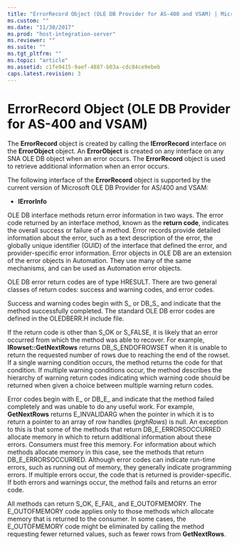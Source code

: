 ```yaml
---
title: "ErrorRecord Object (OLE DB Provider for AS-400 and VSAM) | Microsoft Docs"
ms.custom: ""
ms.date: "11/30/2017"
ms.prod: "host-integration-server"
ms.reviewer: ""
ms.suite: ""
ms.tgt_pltfrm: ""
ms.topic: "article"
ms.assetid: c1fe9415-9aef-4887-b03a-cdc84ce9ebeb
caps.latest.revision: 3
---
```

# ErrorRecord Object (OLE DB Provider for AS-400 and VSAM)
The **ErrorRecord** object is created by calling the **IErrorRecord** interface on the **ErrorObject** object. An **ErrorObject** is created on any interface on any SNA OLE DB object when an error occurs. The **ErrorRecord** object is used to retrieve additional information when an error occurs.  
  
 The following interface of the **ErrorRecord** object is supported by the current version of Microsoft OLE DB Provider for AS/400 and VSAM:  
  
-   **IErrorInfo**  
  
 OLE DB interface methods return error information in two ways. The error code returned by an interface method, known as the **return code**, indicates the overall success or failure of a method. Error records provide detailed information about the error, such as a text description of the error, the globally unique identifier (GUID) of the interface that defined the error, and provider-specific error information. Error objects in OLE DB are an extension of the error objects in Automation. They use many of the same mechanisms, and can be used as Automation error objects.  
  
 OLE DB error return codes are of type HRESULT. There are two general classes of return codes: success and warning codes, and error codes.  
  
 Success and warning codes begin with S_ or DB_S_ and indicate that the method successfully completed. The standard OLE DB error codes are defined in the OLEDBERR.H include file.  
  
 If the return code is other than S_OK or S_FALSE, it is likely that an error occurred from which the method was able to recover. For example, **IRowset::GetNextRows** returns DB_S_ENDOFROWSET when it is unable to return the requested number of rows due to reaching the end of the rowset. If a single warning condition occurs, the method returns the code for that condition. If multiple warning conditions occur, the method describes the hierarchy of warning return codes indicating which warning code should be returned when given a choice between multiple warning return codes.  
  
 Error codes begin with E_ or DB_E_ and indicate that the method failed completely and was unable to do any useful work. For example, **GetNextRows** returns E_INVALIDARG when the pointer in which it is to return a pointer to an array of row handles (*prghRows*) is null. An exception to this is that some of the methods that return DB_E_ERRORSOCCURRED allocate memory in which to return additional information about these errors. Consumers must free this memory. For information about which methods allocate memory in this case, see the methods that return DB_E_ERRORSOCCURRED. Although error codes can indicate run-time errors, such as running out of memory, they generally indicate programming errors. If multiple errors occur, the code that is returned is provider-specific. If both errors and warnings occur, the method fails and returns an error code.  
  
 All methods can return S_OK, E_FAIL, and E_OUTOFMEMORY. The E_OUTOFMEMORY code applies only to those methods which allocate memory that is returned to the consumer. In some cases, the E_OUTOFMEMORY code might be eliminated by calling the method requesting fewer returned values, such as fewer rows from **GetNextRows**.